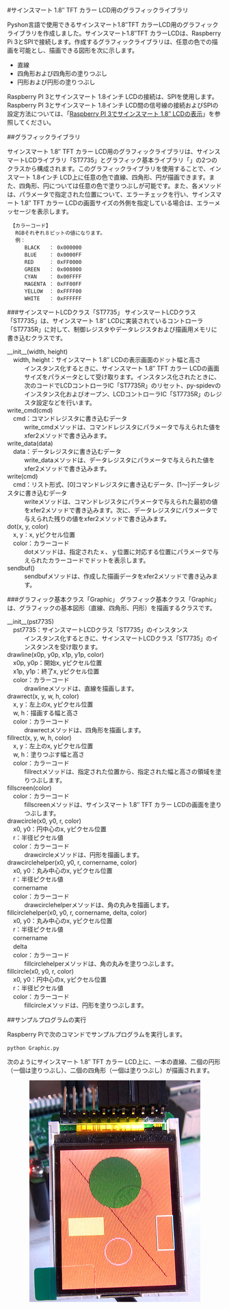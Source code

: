 #サインスマート 1.8″ TFT カラー LCD用のグラフィックライブラリ

Pyshon言語で使用できるサインスマート1.8″TFT カラーLCD用のグラフィックライブラリを作成しました。サインスマート1.8″TFT カラーLCDは、Raspberry Pi 3とSPIで接続します。作成するグラフィックライブラリは、任意の色での描画を可能とし、描画できる図形を次に示します。

* 直線
* 四角形および四角形の塗りつぶし
* 円形および円形の塗りつぶし

Raspberry PI 3とサインスマート 1.8インチ LCDの接続は、SPIを使用します。Raspberry PI 3とサインスマート 1.8インチ LCD間の信号線の接続およびSPIの設定方法については、「[Raspberry PI 3でサインスマート 1.8″ LCDの表示](http://tomosoft.jp/design/?p=7944)」を参照してください。

##グラフィックライブラリ

サインスマート 1.8″ TFT カラー LCD用のグラフィックライブラリは、サインスマートLCDライブラリ「ST7735」とグラフィック基本ライブラリ「」の2つのクラスから構成されます。このグラフィックライブラリを使用することで、インスマート 1.8インチ LCD上に任意の色で直線、四角形、円が描画できます。また、四角形、円については任意の色で塗りつぶしが可能です。また、各メソッドは、パラメータで指定された位置について、エラーチェックを行い、サインスマート 1.8″ TFT カラー LCDの画面サイズの外側を指定している場合は、エラーメッセージを表示します。

```
 【カラーコード】
 　RGBそれぞれ８ビットの値になります。
 　例：
    　BLACK   ： 0x000000
    　BLUE    ： 0x0000FF
    　RED     ： 0xFF0000
    　GREEN   ： 0x008000
    　CYAN    ： 0x00FFFF
    　MAGENTA ： 0xFF00FF
    　YELLOW  ： 0xFFFF00
    　WHITE   ： 0xFFFFFF
```

###サインスマートLCDクラス「ST7735」
サインスマートLCDクラス「ST7735」は、サインスマート 1.8″ LCDに実装されているコントローラ「ST7735R」に対して、制御レジスタやデータレジスタおよび描画用メモリに書き込むクラスです。
<dl>
<dt>__init__(width, height)<br>
　width, height：サインスマート 1.8″ LCDの表示画面のドット幅と高さ
</dt>
<dd>インスタンス化するときに、サインスマート 1.8″ TFT カラー LCDの画面サイズをパラメータとして受け取ります。インスタンス化されたときに、次のコードでLCDコントローラIC「ST7735R」のリセット、py-spidevのインスタンス化およびオープン、LCDコントローラIC「ST7735R」のレジスタ設定などを行います。</dd>

<dt>write_cmd(cmd)<br>
　cmd：コマンドレジスタに書き込むデータ
<dd>write_cmdメソッドは、コマンドレジスタにパラメータで与えられた値をxfer2メソッドで書き込みます。</dd>

<dt>write_data(data)<br>
　data：データレジスタに書き込むデータ</dt>
<dd>write_dataメソッドは、データレジスタにパラメータで与えられた値をxfer2メソッドで書き込みます。</dd>

<dt>write(cmd)<br>
　cmd：リスト形式、[0]コマンドレジスタに書き込むデータ、[1～]データレジスタに書き込むデータ</dt>
<dd>writeメソッドは、コマンドレジスタにパラメータで与えられた最初の値をxfer2メソッドで書き込みます。次に、データレジスタにパラメータで与えられた残りの値をxfer2メソッドで書き込みます。</dd>

<dt>dot(x, y, color)<br>
　x, y：x, yピクセル位置<br>
　color：カラーコード</dt>
<dd>dotメソッドは、指定されたｘ、ｙ位置に対応する位置にパラメータで与えられたカラーコードでドットを表示します。</dd>

<dt>sendbuf()</dt>
<dd>sendbufメソッドは、作成した描画データをxfer2メソッドで書き込みます。</dd>
</dl>

###グラフィック基本クラス「Graphic」
グラフィック基本クラス「Graphic」は、グラフィックの基本図形（直線、四角形、円形）を描画するクラスです。
<dl>
<dt>__init__(pst7735)<br>
　pst7735：サインスマートLCDクラス「ST7735」のインスタンス</dt>
<dd>インスタンス化するときに、サインスマートLCDクラス「ST7735」のインスタンスを受け取ります。</dd>

<dt>drawline(x0p, y0p, x1p, y1p, color)<br>
　x0p, y0p：開始x, yピクセル位置<br>
　x1p, y1p：終了x, yピクセル位置<br>
　color：カラーコード</dt>
<dd>drawlineメソッドは、直線を描画します。</dd>

<dt>drawrect(x, y, w, h, color)<br>
　x, y：左上のx, yピクセル位置<br>
　w, h：描画する幅と高さ<br>
　color：カラーコード</dt>
<dd>drawrectメソッドは、四角形を描画します。</dd>

<dt>fillrect(x, y, w, h, color)<br>
　x, y：左上のx, yピクセル位置<br>
　w, h：塗りつぶす幅と高さ<br>
　color：カラーコード</dt>
<dd>fillrectメソッドは、指定された位置から、指定された幅と高さの領域を塗りつぶします。</dd>

<dt>fillscreen(color)<br>
　color：カラーコード</dt>
<dd>fillscreenメソッドは、サインスマート 1.8″ TFT カラー LCDの画面を塗りつぶします。</dd>

<dt>drawcircle(x0, y0, r, color)<br>
　x0, y0：円中心のx, yピクセル位置<br>
　r：半径ピクセル値<br>
　color：カラーコード</dt>
<dd>drawcircleメソッドは、円形を描画します。</dd>

<dt>drawcirclehelper(x0, y0, r, cornername, color)<br>
　x0, y0：丸み中心のx, yピクセル位置<br>
　r：半径ピクセル値<br>
　cornername<br>
　color：カラーコード</dt>
<dd>drawcirclehelperメソッドは、角の丸みを描画します。</dd>

<dt>fillcirclehelper(x0, y0, r, cornername, delta, color)<br>
　x0, y0：丸み中心のx, yピクセル位置<br>
　r：半径ピクセル値<br>
　cornername<br>
　delta<br>
　color：カラーコード</dt>
<dd>fillcirclehelperメソッドは、角の丸みを塗りつぶします。</dd>

<dt>fillcircle(x0, y0, r, color)<br>
　x0, y0：円中心のx, yピクセル位置 <br>
　r：半径ピクセル値 <br>
　color：カラーコード</dt>
<dd>fillcircleメソッドは、円形を塗りつぶします。</dd>

</dl>
##サンプルプログラムの実行

Raspberry Piで次のコマンドでサンプルプログラムを実行します。

```
python Graphic.py
```

次のようにサインスマート 1.8″ TFT カラー LCD上に、一本の直線、二個の円形（一個は塗りつぶし）、二個の四角形（一個は塗りつぶし）が描画されます。
<div align="center" ><img src="https://github.com/tomosoft-jp/SainSmartLcd/blob/master/images/lcd02.jpg"></div>
